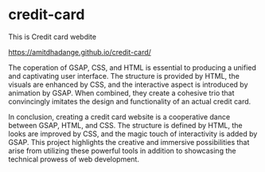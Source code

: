 # credit-card
This is Credit card webdite

https://amitdhadange.github.io/credit-card/

The coperation of GSAP, CSS, and HTML is essential to producing a unified and captivating user interface. The structure is provided by HTML, the visuals are enhanced by CSS, and the interactive aspect is introduced by animation by GSAP. When combined, they create a cohesive trio that convincingly imitates the design and functionality of an actual credit card.

In conclusion, creating a credit card website is a cooperative dance between GSAP, HTML, and CSS. The structure is defined by HTML, the looks are improved by CSS, and the magic touch of interactivity is added by GSAP. This project highlights the creative and immersive possibilities that arise from utilizing these powerful tools in addition to showcasing the technical prowess of web development.

